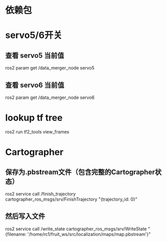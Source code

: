 # 依赖包




# servo5/6开关
## 查看 servo5 当前值
ros2 param get /data_merger_node servo5

## 查看 servo6 当前值
ros2 param get /data_merger_node servo6


# lookup tf tree
ros2 run tf2_tools view_frames

# Cartographer
## 保存为.pbstream文件（包含完整的Cartographer状态）
ros2 service call /finish_trajectory cartographer_ros_msgs/srv/FinishTrajectory "{trajectory_id: 0}"

## 然后写入文件
ros2 service call /write_state cartographer_ros_msgs/srv/WriteState "{filename: '/home/rc1/fruit_ws/src/localization/maps/map.pbstream'}"